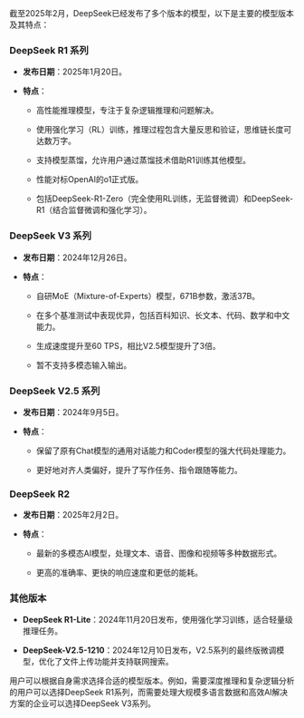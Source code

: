 

截至2025年2月，DeepSeek已经发布了多个版本的模型，以下是主要的模型版本及其特点：

### **DeepSeek R1 系列**

- **发布日期**：2025年1月20日。
    
- **特点**：
    
    - 高性能推理模型，专注于复杂逻辑推理和问题解决。
        
    - 使用强化学习（RL）训练，推理过程包含大量反思和验证，思维链长度可达数万字。
        
    - 支持模型蒸馏，允许用户通过蒸馏技术借助R1训练其他模型。
        
    - 性能对标OpenAI的o1正式版。
        
    - 包括DeepSeek-R1-Zero（完全使用RL训练，无监督微调）和DeepSeek-R1（结合监督微调和强化学习）。
        

### **DeepSeek V3 系列**

- **发布日期**：2024年12月26日。
    
- **特点**：
    
    - 自研MoE（Mixture-of-Experts）模型，671B参数，激活37B。
        
    - 在多个基准测试中表现优异，包括百科知识、长文本、代码、数学和中文能力。
        
    - 生成速度提升至60 TPS，相比V2.5模型提升了3倍。
        
    - 暂不支持多模态输入输出。
        

### **DeepSeek V2.5 系列**

- **发布日期**：2024年9月5日。
    
- **特点**：
    
    - 保留了原有Chat模型的通用对话能力和Coder模型的强大代码处理能力。
        
    - 更好地对齐人类偏好，提升了写作任务、指令跟随等能力。
        

### **DeepSeek R2**

- **发布日期**：2025年2月2日。
    
- **特点**：
    
    - 最新的多模态AI模型，处理文本、语音、图像和视频等多种数据形式。
        
    - 更高的准确率、更快的响应速度和更低的能耗。
        

### **其他版本**

- **DeepSeek R1-Lite**：2024年11月20日发布，使用强化学习训练，适合轻量级推理任务。
    
- **DeepSeek-V2.5-1210**：2024年12月10日发布，V2.5系列的最终版微调模型，优化了文件上传功能并支持联网搜索。
    

用户可以根据自身需求选择合适的模型版本。例如，需要深度推理和复杂逻辑分析的用户可以选择DeepSeek R1系列，而需要处理大规模多语言数据和高效AI解决方案的企业可以选择DeepSeek V3系列。